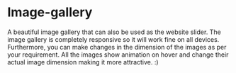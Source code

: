 # Image-gallery
A beautiful image gallery that can also be used as the website slider. 
The image gallery is completely responsive so it will work fine on all devices. Furthermore, you can make changes in the dimension of the images as per your requirement. 
All the images show animation on hover and change their actual image dimension making it more attractive. :)
